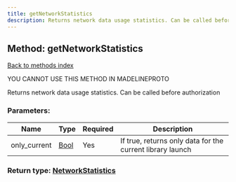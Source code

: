 ```yaml
---
title: getNetworkStatistics
description: Returns network data usage statistics. Can be called before authorization
---
```

## Method: getNetworkStatistics  
[Back to methods index](index.md)


YOU CANNOT USE THIS METHOD IN MADELINEPROTO


Returns network data usage statistics. Can be called before authorization

### Parameters:

| Name     |    Type       | Required | Description |
|----------|---------------|----------|-------------|
|only\_current|[Bool](../types/Bool.md) | Yes|If true, returns only data for the current library launch|


### Return type: [NetworkStatistics](../types/NetworkStatistics.md)

